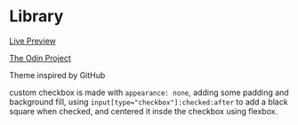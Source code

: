 # Library

[Live Preview](https://codicate.github.io/library/)

[The Odin Project](https://www.theodinproject.com/)

Theme inspired by GitHub

custom checkbox is made with `appearance: none`, adding some padding and background fill, using `input[type="checkbox"]:checked:after` to add a black square when checked, and centered it insde the checkbox using flexbox.
